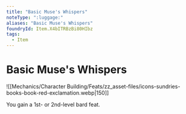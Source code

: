 ```yaml
---
title: "Basic Muse's Whispers"
noteType: ":luggage:"
aliases: "Basic Muse's Whispers"
foundryId: Item.X4bITRBzBi80HIbz
tags:
  - Item
---
```


# Basic Muse's Whispers
![[Mechanics/Character Building/Feats/zz_asset-files/icons-sundries-books-book-red-exclamation.webp|150]]

You gain a 1st- or 2nd-level bard feat.
